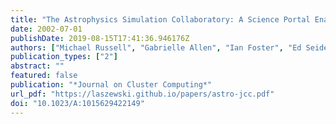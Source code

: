 ```yaml
---
title: "The Astrophysics Simulation Collaboratory: A Science Portal Enabling Community Software Development"
date: 2002-07-01
publishDate: 2019-08-15T17:41:36.946176Z
authors: ["Michael Russell", "Gabrielle Allen", "Ian Foster", "Ed Seidel", "Jason Novotny", "John Shalf", "Gregor von Laszewski", "Greg Daues"]
publication_types: ["2"]
abstract: ""
featured: false
publication: "*Journal on Cluster Computing*"
url_pdf: "https://laszewski.github.io/papers/astro-jcc.pdf"
doi: "10.1023/A:1015629422149"
---
```


